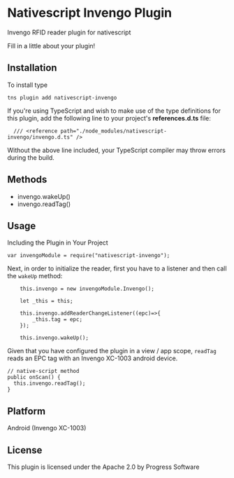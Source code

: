 # Nativescript Invengo Plugin
Invengo RFID reader plugin for nativescript

Fill in a little about your plugin!

## Installation
To install type

```
tns plugin add nativescript-invengo

```

If you're using TypeScript and wish to make use of the type definitions for this plugin, add the following line to your project's **references.d.ts** file:

```
  /// <reference path="./node_modules/nativescript-invengo/invengo.d.ts" />
```

Without the above line included, your TypeScript compiler may throw errors during the build.

## Methods

- invengo.wakeUp()
- invengo.readTag()

## Usage

Including the Plugin in Your Project

    var invengoModule = require("nativescript-invengo");


Next, in order to initialize the reader, first you have to a listener and then call the `wakeUp` method:

```
    this.invengo = new invengoModule.Invengo();

    let _this = this;

    this.invengo.addReaderChangeListener((epc)=>{
        _this.tag = epc;
    });

    this.invengo.wakeUp();

```

Given that you have configured the plugin in a view / app scope, `readTag` reads an EPC tag with an Invengo XC-1003 android device.

```
// native-script method
public onScan() {
  this.invengo.readTag();
}

```
## Platform

Android (Invengo XC-1003)

## License
This plugin is licensed under the Apache 2.0 by Progress Software
